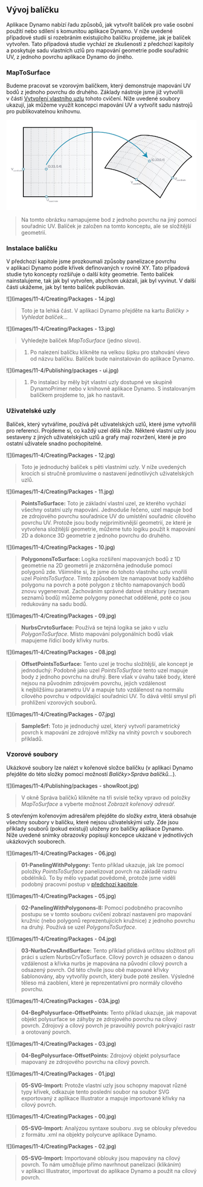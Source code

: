 

## Vývoj balíčku

Aplikace Dynamo nabízí řadu způsobů, jak vytvořit balíček pro vaše osobní použití nebo sdílení s komunitou aplikace Dynamo. V níže uvedené případové studii si rozebráním existujícího balíčku projdeme, jak je balíček vytvořen. Tato případová studie vychází ze zkušeností z předchozí kapitoly a poskytuje sadu vlastních uzlů pro mapování geometrie podle souřadnic UV, z jednoho povrchu aplikace Dynamo do jiného.

### MapToSurface

Budeme pracovat se vzorovým balíčkem, který demonstruje mapování UV bodů z jednoho povrchu do druhého. Základy nástroje jsme již vytvořili v části [Vytvoření vlastního uzlu](../10_Custom-Nodes/10-2_Creating.md) tohoto cvičení. Níže uvedené soubory ukazují, jak můžeme využít koncepci mapování UV a vytvořit sadu nástrojů pro publikovatelnou knihovnu.

![](images/11-4/uvMap.jpg)

> Na tomto obrázku namapujeme bod z jednoho povrchu na jiný pomocí souřadnic UV. Balíček je založen na tomto konceptu, ale se složitější geometrií.

### Instalace balíčku

V předchozí kapitole jsme prozkoumali způsoby panelizace povrchu v aplikaci Dynamo podle křivek definovaných v rovině XY. Tato případová studie tyto koncepty rozšiřuje o další kóty geometrie. Tento balíček nainstalujeme, tak jak byl vytvořen, abychom ukázali, jak byl vyvinut. V další části ukážeme, jak byl tento balíček publikován.

![](images/11-4/Creating/Packages - 14.jpg)

> Toto je ta lehká část. V aplikaci Dynamo přejděte na kartu *Balíčky > Vyhledat balíček...*

![](images/11-4/Creating/Packages - 13.jpg)

> Vyhledejte balíček *MapToSurface* (jedno slovo).

> 1. Po nalezení balíčku klikněte na velkou šipku pro stahování vlevo od názvu balíčku. Balíček bude nainstalován do aplikace Dynamo.

![](images/11-4/Publishing/packages - ui.jpg)

> 1. Po instalaci by měly být vlastní uzly dostupné ve skupině DynamoPrimer nebo v knihovně aplikace Dynamo. S instalovaným balíčkem projdeme to, jak ho nastavit.

### Uživatelské uzly

Balíček, který vytváříme, používá pět uživatelských uzlů, které jsme vytvořili pro referenci. Projdeme si, co každý uzel dělá níže. Některé vlastní uzly jsou sestaveny z jiných uživatelských uzlů a grafy mají rozvržení, které je pro ostatní uživatele snadno pochopitelné.

![](images/11-4/Creating/Packages - 12.jpg)

> Toto je jednoduchý balíček s pěti vlastními uzly. V níže uvedených krocích si stručně promluvíme o nastavení jednotlivých uživatelských uzlů.

![](images/11-4/Creating/Packages - 11.jpg)

> **PointsToSurface:** Toto je základní vlastní uzel, ze kterého vychází všechny ostatní uzly mapování. Jednoduše řečeno, uzel mapuje bod ze zdrojového povrchu souřadnice UV do umístění souřadnic cílového povrchu UV. Protože jsou body nejprimitivnější geometrií, ze které je vytvořena složitější geometrie, můžeme tuto logiku použít k mapování 2D a dokonce 3D geometrie z jednoho povrchu do druhého.

![](images/11-4/Creating/Packages - 10.jpg)

> **PolygononsToSurface:** Logika rozšíření mapovaných bodů z 1D geometrie na 2D geometrii je znázorněna jednoduše pomocí polygonů zde. Všimněte si, že jsme do tohoto vlastního uzlu vnořili uzel *PointsToSurface*. Tímto způsobem lze namapovat body každého polygonu na povrch a poté polygon z těchto namapovaných bodů znovu vygenerovat. Zachováním správné datové struktury (seznam seznamů bodů) můžeme polygony ponechat oddělené, poté co jsou redukovány na sadu bodů.

![](images/11-4/Creating/Packages - 09.jpg)

> **NurbsCrvtoSurface:** Používá se tejná logika se jako v uzlu *PolygonToSurface*. Místo mapování polygonálních bodů však mapujeme řídicí body křivky nurbs.

![](images/11-4/Creating/Packages - 08.jpg)

> **OffsetPointsToSurface:** Tento uzel je trochu složitější, ale koncept je jednoduchý: Podobně jako uzel *PointsToSurface* tento uzel mapuje body z jednoho povrchu na druhý. Bere však v úvahu také body, které nejsou na původním zdrojovém povrchu, jejich vzdálenost k nejbližšímu parametru UV a mapuje tuto vzdálenost na normálu cílového povrchu v odpovídající souřadnici UV. To dává větší smysl při prohlížení vzorových souborů.

![](images/11-4/Creating/Packages - 07.jpg)

> **SampleSrf:** Toto je jednoduchý uzel, který vytvoří parametrický povrch k mapování ze zdrojové mřížky na vlnitý povrch v souborech příkladů.

### Vzorové soubory

Ukázkové soubory lze nalézt v kořenové složce balíčku (v aplikaci Dynamo přejděte do této složky pomocí možností *Balíčky>Správa balíčků...*).

![](images/11-4/Publishing/packages - showRoot.jpg)

> V okně Správa balíčků klikněte na tři svislé tečky vpravo od položky *MapToSurface* a vyberte možnost *Zobrazit kořenový adresář.*

S otevřeným kořenovým adresářem přejděte do složky *extra*, která obsahuje všechny soubory v balíčku, které nejsou uživatelskými uzly. Zde jsou příklady souborů (pokud existují) uloženy pro balíčky aplikace Dynamo. Níže uvedené snímky obrazovky popisují koncepce ukázané v jednotlivých ukázkových souborech.

![](images/11-4/Creating/Packages - 06.jpg)

> **01-PanelingWithPolygony:** Tento příklad ukazuje, jak lze pomocí položky *PointsToSurface* panelizovat povrch na základě rastru obdélníků. To by mělo vypadat povědomě, protože jsme viděli podobný pracovní postup v [předchozí kapitole](../10_Custom-Nodes/10-2_Creating.md).

![](images/11-4/Creating/Packages - 05.jpg)

> **02-PanelingWithPolygonons-II:** Pomocí podobného pracovního postupu se v tomto souboru cvičení zobrazí nastavení pro mapování kružnic (nebo polygonů reprezentujících kružnice) z jednoho povrchu na druhý. Používá se uzel *PolygonsToSurface*.

![](images/11-4/Creating/Packages - 04.jpg)

> **03-NurbsCrvsAndSurface:** Tento příklad přidává určitou složitost při práci s uzlem NurbsCrvToSurface. Cílový povrch je odsazen o danou vzdálenost a křivka nurbs je mapována na původní cílový povrch a odsazený povrch. Od této chvíle jsou obě mapované křivky šablonovány, aby vytvořily povrch, který bude poté zesílen. Výsledné těleso má zaoblení, které je reprezentativní pro normály cílového povrchu.

![](images/11-4/Creating/Packages - 03A.jpg)

> **04-BegPolysurface-OffsetPoints:** Tento příklad ukazuje, jak mapovat objekt polysurface se záhyby ze zdrojového povrchu na cílový povrch. Zdrojový a cílový povrch je pravoúhlý povrch pokrývající rastr a orotovaný povrch.

![](images/11-4/Creating/Packages - 03.jpg)

> **04-BegPolysurface-OffsetPoints:** Zdrojový objekt polysurface mapovaný ze zdrojového povrchu na cílový povrch.

![](images/11-4/Creating/Packages - 01.jpg)

> **05-SVG-Import:** Protože vlastní uzly jsou schopny mapovat různé typy křivek, odkazuje tento poslední soubor na soubor SVG exportovaný z aplikace Illustrator a mapuje importované křivky na cílový povrch.

![](images/11-4/Creating/Packages - 00.jpg)

> **05-SVG-Import:** Analýzou syntaxe souboru .svg se oblouky převedou z formátu .xml na objekty polycurve aplikace Dynamo.

![](images/11-4/Creating/Packages - 02.jpg)

> **05-SVG-Import:** Importované oblouky jsou mapovány na cílový povrch. To nám umožňuje přímo navrhnout panelizaci (klikáním) v aplikaci Illustrator, importovat do aplikace Dynamo a použít na cílový povrch.

